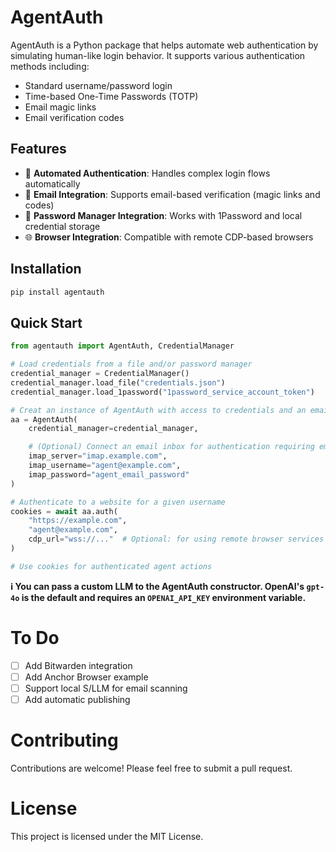 # AgentAuth

AgentAuth is a Python package that helps automate web authentication by simulating human-like login behavior. It supports various authentication methods including:
- Standard username/password login
- Time-based One-Time Passwords (TOTP)
- Email magic links
- Email verification codes

## Features

- 🤖 **Automated Authentication**: Handles complex login flows automatically
- 📧 **Email Integration**: Supports email-based verification (magic links and codes)
- 🔐 **Password Manager Integration**: Works with 1Password and local credential storage
- 🌐 **Browser Integration**: Compatible with remote CDP-based browsers

## Installation

```bash
pip install agentauth
```

## Quick Start

```python
from agentauth import AgentAuth, CredentialManager

# Load credentials from a file and/or password manager
credential_manager = CredentialManager()
credential_manager.load_file("credentials.json")
credential_manager.load_1password("1password_service_account_token")

# Creat an instance of AgentAuth with access to credentials and an email inbox
aa = AgentAuth(
    credential_manager=credential_manager,

    # (Optional) Connect an email inbox for authentication requiring email links or codes
    imap_server="imap.example.com",
    imap_username="agent@example.com",
    imap_password="agent_email_password"
)

# Authenticate to a website for a given username
cookies = await aa.auth(
    "https://example.com",
    "agent@example.com",
    cdp_url="wss://..."  # Optional: for using remote browser services
)

# Use cookies for authenticated agent actions
```

**ℹ️ You can pass a custom LLM to the AgentAuth constructor. OpenAI's `gpt-4o` is the default and requires an `OPENAI_API_KEY` environment variable.**

# To Do

- [ ] Add Bitwarden integration
- [ ] Add Anchor Browser example
- [ ] Support local S/LLM for email scanning
- [ ] Add automatic publishing

# Contributing

Contributions are welcome! Please feel free to submit a pull request.

# License

This project is licensed under the MIT License.
